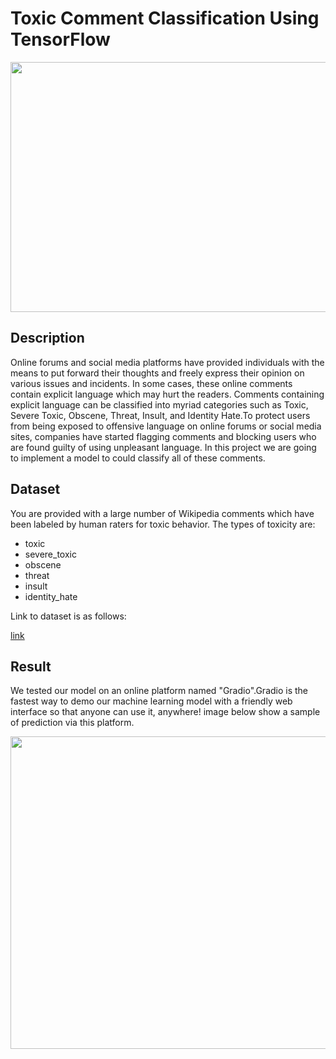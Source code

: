 
# Toxic Comment Classification Using TensorFlow
<p align="center">
<kbd>
   <img align="center" src="https://user-images.githubusercontent.com/54831801/189471570-846ff7c3-9ddf-4c4e-988f-282045872e4c.png" width="600" height="400">
</kbd>
</p>

## Description 
Online forums and social media platforms have provided individuals with the means to put forward their thoughts and freely express their opinion on various issues and incidents. In some cases, these online comments contain explicit language which may hurt the readers. Comments containing explicit language can be classified into myriad categories such as Toxic, Severe Toxic, Obscene, Threat, Insult, and Identity Hate.To protect users from being exposed to offensive language on online forums or social media sites, companies have started flagging comments and blocking users who are found guilty of using unpleasant language. In this project we are going to implement a model to could classify all of these comments.

## Dataset
You are provided with a large number of Wikipedia comments which have been labeled by human raters for toxic behavior. The types of toxicity are:
* toxic
* severe_toxic
* obscene
* threat
* insult
* identity_hate

Link to dataset is as follows:

[link](https://www.kaggle.com/competitions/jigsaw-toxic-comment-classification-challenge/data)

## Result
We tested our model on an online platform named "Gradio".Gradio is the fastest way to demo our machine learning model with a friendly web interface so that anyone can use it, anywhere!
image below show a sample of prediction via this platform.
<p align="center">
<kbd>
   <img align="center" src="https://user-images.githubusercontent.com/54831801/189471562-7b8941ee-727a-4ceb-8a53-378761e8b0dd.png" width="700" height="500">
</kbd>
</p>
